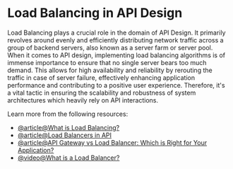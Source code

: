 # Load Balancing in API Design

Load Balancing plays a crucial role in the domain of API Design. It primarily revolves around evenly and efficiently distributing network traffic across a group of backend servers, also known as a server farm or server pool. When it comes to API design, implementing load balancing algorithms is of immense importance to ensure that no single server bears too much demand. This allows for high availability and reliability by rerouting the traffic in case of server failure, effectively enhancing application performance and contributing to a positive user experience. Therefore, it's a vital tactic in ensuring the scalability and robustness of system architectures which heavily rely on API interactions.

Learn more from the following resources:

- [@article@What is Load Balancing?](https://www.cloudflare.com/en-gb/learning/performance/what-is-load-balancing/)
- [@article@Load Balancers in API](https://learn.microsoft.com/en-us/rest/api/load-balancer/)
- [@article@API Gateway vs Load Balancer: Which is Right for Your Application?](https://konghq.com/blog/engineering/api-gateway-vs-load-balancer)
- [@video@What is a Load Balancer?](https://www.youtube.com/watch?v=sCR3SAVdyCc)
